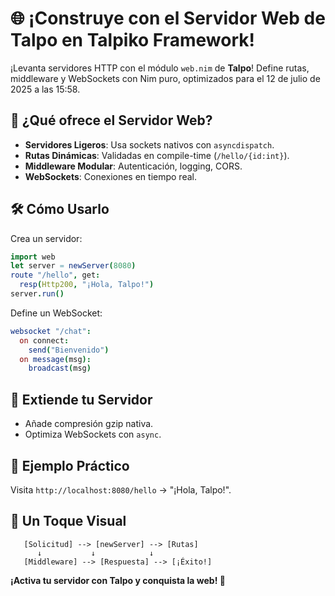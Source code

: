 # 🌐 ¡Construye con el Servidor Web de Talpo en Talpiko Framework!

¡Levanta servidores HTTP con el módulo `web.nim` de **Talpo**! Define rutas, middleware y WebSockets con Nim puro, optimizados para el 12 de julio de 2025 a las 15:58.

## 🚀 ¿Qué ofrece el Servidor Web?
- **Servidores Ligeros**: Usa sockets nativos con `asyncdispatch`.
- **Rutas Dinámicas**: Validadas en compile-time (`/hello/{id:int}`).
- **Middleware Modular**: Autenticación, logging, CORS.
- **WebSockets**: Conexiones en tiempo real.

## 🛠️ Cómo Usarlo
Crea un servidor:
```nim
import web
let server = newServer(8080)
route "/hello", get:
  resp(Http200, "¡Hola, Talpo!")
server.run()
```

Define un WebSocket:
```nim
websocket "/chat":
  on connect:
    send("Bienvenido")
  on message(msg):
    broadcast(msg)
```

## 🌱 Extiende tu Servidor
- Añade compresión gzip nativa.
- Optimiza WebSockets con `async`.

## 🎉 Ejemplo Práctico
Visita `http://localhost:8080/hello` → "¡Hola, Talpo!".

## 🎨 Un Toque Visual
```
   [Solicitud] --> [newServer] --> [Rutas]
      ↓           ↓            ↓
   [Middleware] --> [Respuesta] --> [¡Éxito!]
```

**¡Activa tu servidor con Talpo y conquista la web! 🐾**
